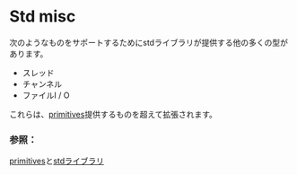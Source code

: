 # <!--Std misc--> Std misc

<!--Many other types are provided by the std library to support things such as:-->
次のようなものをサポートするためにstdライブラリが提供する他の多くの型があります。

* <!--Threads-->
   スレッド
* <!--Channels-->
   チャンネル
* <!--File I/O-->
   ファイルI / O

<!--These expand beyond what the [primitives] provide.-->
これらは、[primitives]提供するものを超えて拡張されます。

### <!--See also:--> 参照：

<!--[primitives] and [the std library][std]-->
[primitives]と[stdライブラリ][std]

<!--[primitives]: primitives.html
 [std]: https://doc.rust-lang.org/std/
-->
[primitives]: primitives.html
 [std]: https://doc.rust-lang.org/std/


